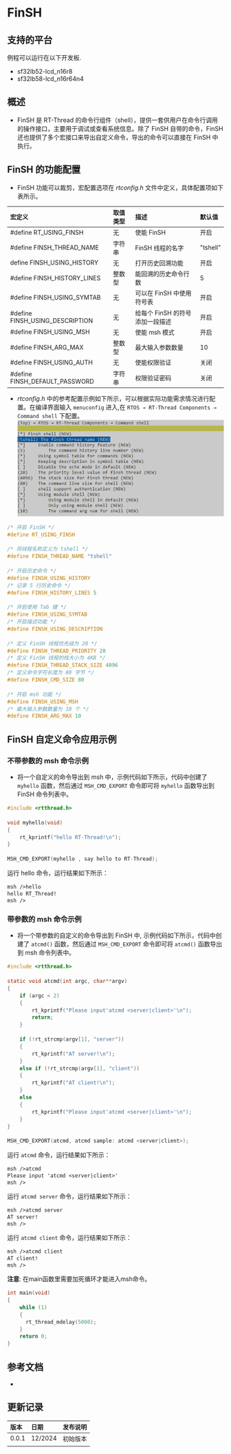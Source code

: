 # FinSH

## 支持的平台
例程可以运行在以下开发板.
* sf32lb52-lcd_n16r8
* sf32lb58-lcd_n16r64n4

## 概述
* FinSH 是 RT-Thread 的命令行组件（shell），提供一套供用户在命令行调用的操作接口，主要用于调试或查看系统信息。除了 FinSH 自带的命令，FinSH 还也提供了多个宏接口来导出自定义命令，导出的命令可以直接在 FinSH 中执行。

## FinSH 的功能配置
* FinSH 功能可以裁剪，宏配置选项在 _rtconfig.h_ 文件中定义，具体配置项如下表所示。

|宏定义	                           |取值类型	            |描述	|默认值|
|:---                             |:---                    |:---   |:---|
|#define RT_USING_FINSH	          |无	  |使能 FinSH	         |开启|
|#define FINSH_THREAD_NAME	      |字符串 |FinSH 线程的名字	      |"tshell"|
|define  FINSH_USING_HISTORY	  |无	  |打开历史回溯功能	      |开启|
|#define FINSH_HISTORY_LINES	  |整数型 |能回溯的历史命令行数	   |5|
|#define FINSH_USING_SYMTAB	      |无	  |可以在 FinSH 中使用符号表	   |开启|
|#define FINSH_USING_DESCRIPTION  |无	  |给每个 FinSH 的符号添加一段描述	|开启|
|#define FINSH_USING_MSH	      |无	  |使能 msh 模式	          |开启|
|#define FINSH_ARG_MAX	          |整数型 |最大输入参数数量	           |10|
|#define FINSH_USING_AUTH	      |无	  |使能权限验证	              |关闭|
|#define FINSH_DEFAULT_PASSWORD   |字符串 |权限验证密码	              |关闭 |


* _rtconfig.h_ 中的参考配置示例如下所示，可以根据实际功能需求情况进行配置。在编译界面输入 `menuconfig` 进入,在 `RTOS → RT-Thread Components → Command shell` 下配置。
![图 1：FinSH 配置菜单](assets/finsh_menu.png)
```c
/* 开启 FinSH */
#define RT_USING_FINSH

/* 将线程名称定义为 tshell */
#define FINSH_THREAD_NAME "tshell"

/* 开启历史命令 */
#define FINSH_USING_HISTORY
/* 记录 5 行历史命令 */
#define FINSH_HISTORY_LINES 5

/* 开启使用 Tab 键 */
#define FINSH_USING_SYMTAB
/* 开启描述功能 */
#define FINSH_USING_DESCRIPTION

/* 定义 FinSH 线程优先级为 20 */
#define FINSH_THREAD_PRIORITY 20
/* 定义 FinSH 线程的栈大小为 4KB */
#define FINSH_THREAD_STACK_SIZE 4096
/* 定义命令字符长度为 80 字节 */
#define FINSH_CMD_SIZE 80

/* 开启 msh 功能 */
#define FINSH_USING_MSH
/* 最大输入参数数量为 10 个 */
#define FINSH_ARG_MAX 10
```
## FinSH 自定义命令应用示例
### 不带参数的 msh 命令示例
* 将一个自定义的命令导出到 msh 中，示例代码如下所示，代码中创建了 `myhello` 函数，然后通过 `MSH_CMD_EXPORT` 命令即可将 `myhello` 函数导出到 FinSH 命令列表中。
```c
#include <rtthread.h>

void myhello(void)
{
    rt_kprintf("hello RT-Thread!\n");
}

MSH_CMD_EXPORT(myhello , say hello to RT-Thread);
```
运行 hello 命令，运行结果如下所示：
```
msh />hello
hello RT_Thread!
msh />
```
### 带参数的 msh 命令示例
* 将一个带参数的自定义的命令导出到 FinSH 中, 示例代码如下所示，代码中创建了 `atcmd()` 函数，然后通过 `MSH_CMD_EXPORT` 命令即可将 `atcmd()` 函数导出到 msh 命令列表中。
```c
#include <rtthread.h>

static void atcmd(int argc, char**argv)
{
    if (argc < 2)
    {
        rt_kprintf("Please input'atcmd <server|client>'\n");
        return;
    }

    if (!rt_strcmp(argv[1], "server"))
    {
        rt_kprintf("AT server!\n");
    }
    else if (!rt_strcmp(argv[1], "client"))
    {
        rt_kprintf("AT client!\n");
    }
    else
    {
        rt_kprintf("Please input'atcmd <server|client>'\n");
    }
}

MSH_CMD_EXPORT(atcmd, atcmd sample: atcmd <server|client>);

```
运行 `atcmd` 命令，运行结果如下所示：
```
msh />atcmd
Please input 'atcmd <server|client>'
msh />

```
运行 `atcmd server` 命令，运行结果如下所示：
```
msh />atcmd server
AT server!
msh />

```
运行 `atcmd client` 命令，运行结果如下所示：
```
msh />atcmd client
AT client!
msh />

```

**注意**: 
在main函数里需要加死循环才能进入msh命令。
```c
int main(void)
{
    while (1)
    {
      rt_thread_mdelay(5000);
    }
    return 0;
}

```

## 参考文档
* 
## 更新记录
|版本 |日期   |发布说明 |
|:---|:---|:---|
|0.0.1 |12/2024 |初始版本 |
| | | |
